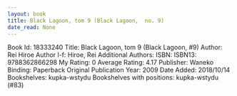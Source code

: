 ```yaml
---
layout: book
title: Black Lagoon, tom 9 (Black Lagoon,  no. 9)
date_read: None
---
```


Book Id: 18333240
Title: Black Lagoon, tom 9 (Black Lagoon, #9)
Author: Rei Hiroe
Author l-f: Hiroe, Rei
Additional Authors: 
ISBN: 
ISBN13: 9788362866298
My Rating: 0
Average Rating: 4.17
Publisher: Waneko
Binding: Paperback
Original Publication Year: 2009
Date Added: 2018/10/14
Bookshelves: kupka-wstydu
Bookshelves with positions: kupka-wstydu (#83)

